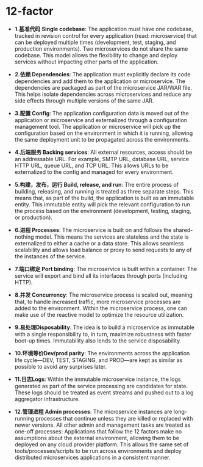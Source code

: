 # 12-factor

- **1.基准代码** **Single codebase**: The application must have one codebase, tracked in revision control for every application (read: microservice) that can be deployed multiple times (development, test, staging, and production environments). Two microservices do not share the same codebase. This model allows the flexibility to change and deploy services without impacting other parts of the application.

  

- **2.依赖 Dependencies**: The application must explicitly declare its code dependencies and add them to the application or microservice. The dependencies are packaged as part of the microservice JAR/WAR file. This helps isolate dependencies across microservices and reduce any side effects through multiple versions of the same JAR.

  

- **3.配置 Config**: The application configuration data is moved out of the application or microservice and externalized through a configuration management tool. The application or microservice will pick up the configuration based on the environment in which it is running, allowing the same deployment unit to be propagated across the environments.

  

- **4.后端服务 Backing services**: All external resources, access should be an addressable URL. For example, SMTP URL, database URL, service HTTP URL, queue URL, and TCP URL. This allows URLs to be externalized to the config and managed for every environment.

  

- **5.构建，发布，运行 Build, release, and run**: The entire process of building, releasing, and running is treated as three separate steps. This means that, as part of the build, the application is built as an immutable entity. This immutable entity will pick the relevant configuration to run the process based on the environment (development, testing, staging, or production).

  

- **6.进程 Processes**: The microservice is built on and follows the shared-nothing model. This means the services are stateless and the state is externalized to either a cache or a data store. This allows seamless scalability and allows load balance or proxy to send requests to any of the instances of the service.

  

- **7.端口绑定 Port binding**: The microservice is built within a container. The service will export and bind all its interfaces through ports (including HTTP).

  

- **8.并发 Concurrency**: The microservice process is scaled out, meaning that, to handle increased traffic, more microservice processes are added to the environment. Within the microservice process, one can make use of the reactive model to optimize the resource utilization.

  

- **9.易处理Disposability**: The idea is to build a microservice as immutable with a single responsibility to, in turn, maximize robustness with faster boot-up times. Immutability also lends to the service disposability.

  

- **10.环境等价Dev/prod parity**: The environments across the application life cycle—DEV, TEST, STAGING, and PROD—are kept as similar as possible to avoid any surprises later.

  

- **11.日志Logs**: Within the immutable microservice instance, the logs generated as part of the service processing are candidates for state. These logs should be treated as event streams and pushed out to a log aggregator infrastructure.

  

- **12.管理进程 Admin processes**: The microservice instances are long-running processes that continue unless they are killed or replaced with newer versions. All other admin and management tasks are treated as one-off processes: Applications that follow the 12 factors make no assumptions about the external environment, allowing them to be deployed on any cloud provider platform. This allows the same set of tools/processes/scripts to be run across environments and deploy distributed microservices applications in a consistent manner.
